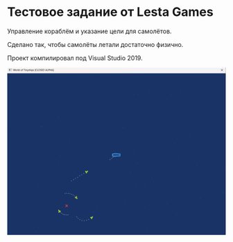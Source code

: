 <h1>Тестовое задание от Lesta Games</h1>

Управление кораблём и указание цели для самолётов.

Сделано так, чтобы самолёты летали достаточно физично.

Проект компилировал под Visual Studio 2019.

![Изображение игры](sample_image.png)
